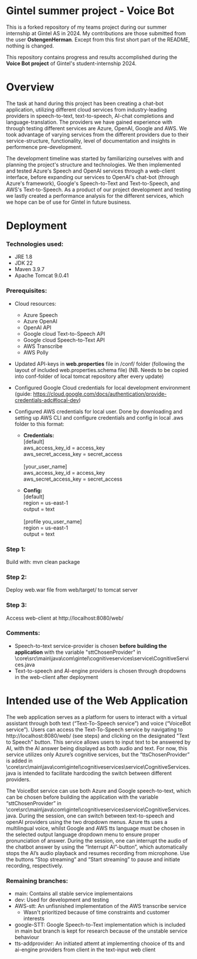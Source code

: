 # Gintel summer project - Voice Bot

This is a forked repository of my teams project during our summer internship at Gintel AS in 2024.
My contributions are those submitted from the user **OstengenHerman**.
Except from this first short part of the README, nothing is changed.

This repository contains progress and results accomplished during the **Voice Bot project** of Gintel's student-internship 2024.

# Overview

The task at hand during this project has been creating a chat-bot application, utilizing different cloud services from industry-leading providers in speech-to-text, text-to-speech, AI-chat completions and language-translation. The providers we have gained experience with through testing different services are Azure, OpenAI, Google and AWS. We took advantage of varying services from the different providers due to their service-structure, functionality, level of documentation and insights in performence pre-development.

The development timeline was started by familiarizing ourselves with and planning the project's structure and technologies. We then implemented and tested Azure's Speech and OpenAI services through a web-client interface, before expanding our services to OpenAI's chat-bot (through Azure's framework), Google's Speech-to-Text and Text-to-Speech, and AWS's Text-to-Speech. As a product of our project development and testing we lastly created a performance analysis for the different services, which we hope can be of use for Gintel in future business.

# Deployment

### Technologies used:

- JRE 1.8
- JDK 22
- Maven 3.9.7
- Apache Tomcat 9.0.41

### Prerequisites:

- Cloud resources:
  - Azure Speech
  - Azure OpenAI
  - OpenAI API
  - Google cloud Text-to-Speech API
  - Google cloud Speech-to-Text API
  - AWS Transcribe
  - AWS Polly
- Updated API-keys in **web.properties** file in /conf/ folder (following the layout of included web.properties.schema file) (NB. Needs to be copied into conf-folder of local tomcat repository after every update)
- Configured Google Cloud credentials for local development environment (guide: https://cloud.google.com/docs/authentication/provide-credentials-adc#local-dev)
- Configured AWS credentials for local user. Done by downloading and setting up AWS CLI and configure credentials and config in local .aws folder to this format:

  - **Credentials:** <br />[default]<br />aws_access_key_id = access_key<br />aws_secret_access_key = secret_access<br /><br />[your_user_name]<br />aws_access_key_id = access_key<br />aws_secret_access_key = secret_access<br />

  - **Config:** <br />[default]<br />region = us-east-1<br />output = text<br /><br />[profile you_user_name]<br />region = us-east-1<br />output = text<br />

### Step 1:

Build with: mvn clean package

### Step 2:

Deploy web.war file from web/target/ to tomcat server

### Step 3:

Access web-client at http://localhost:8080/web/

### Comments:

- Speech-to-text service-provider is chosen **before building the application** with the variable "sttChosenProvider" in \core\src\main\java\com\gintel\cognitiveservices\service\CognitiveServices.java
- Text-to-speech and AI-engine providers is chosen through dropdowns in the web-client after deployment

# Intended use of the Web Application

The web application serves as a platform for users to interact with a virtual assistant through both text (“Text-To-Speech service”) and voice (“VoiceBot service”).
Users can access the Text-To-Speech service by navigating to http://localhost:8080/web/ (see steps) and clicking on the designated "Text to Speech" button. This service allows users to input text to be answered by AI, with the AI answer being displayed as both audio and text. For now, this service utilizes only Azure’s cognitive services, but the “ttsChosenProvider” is added in \core\src\main\java\com\gintel\cognitiveservices\service\CognitiveServices.java is intended to facilitate hardcoding the switch between different providers.

The VoiceBot service can use both Azure and Google speech-to-text, which can be chosen before building the application with the variable “sttChosenProvider” in \core\src\main\java\com\gintel\cognitiveservices\service\CognitiveServices.java. During the session, one can switch between text-to-speech and openAI providers using the two dropdown menus. Azure tts uses a multilingual voice, whilst Google and AWS tts language must be chosen in the selected output language dropdown menu to ensure proper pronunciation of answer.
During the session, one can interrupt the audio of the chatbot answer by using the “Interrupt AI”-button”, which automatically stops the AI’s audio playback and resumes recording from microphone. Use the buttons “Stop streaming” and “Start streaming” to pause and initiate recording, respectively.

### Remaining branches:

- main: Contains all stable service implementaions
- dev: Used for development and testing
- AWS-stt: An unfisnished implementation of the AWS transcribe service
  - Wasn't prioritized because of time constraints and customer interests
- google-STT: Google Speech-to-Text implementation which is included in main but branch is kept for research because of the unstable service behaviour
- tts-addprovider: An initiated attemt at implementing chooice of tts and ai-engine providers from client in the text-input web client
